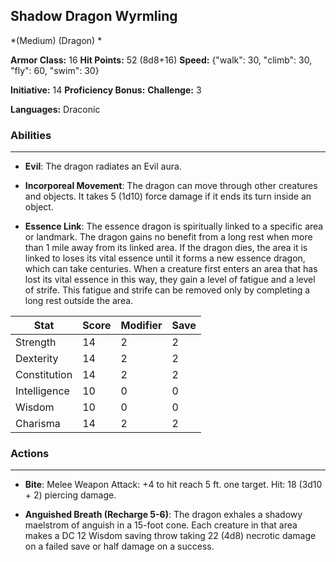 ## Shadow Dragon Wyrmling
*(Medium) (Dragon) *

**Armor Class:** 16
**Hit Points:** 52 (8d8+16)
**Speed:** {"walk": 30, "climb": 30, "fly": 60, "swim": 30}

**Initiative:** 14
**Proficiency Bonus:**
**Challenge:** 3

**Languages:** Draconic

### Abilities
 --- 
- **Evil**: The dragon radiates an Evil aura.

- **Incorporeal Movement**: The dragon can move through other creatures and objects. It takes 5 (1d10) force damage if it ends its turn inside an object.

- **Essence Link**: The essence dragon is spiritually linked to a specific area or landmark. The dragon gains no benefit from a long rest when more than 1 mile away from its linked area. If the dragon dies, the area it is linked to loses its vital essence until it forms a new essence dragon, which can take centuries. When a creature first enters an area that has lost its vital essence in this way, they gain a level of fatigue and a level of strife. This fatigue and strife can be removed only by completing a long rest outside the area.



| Stat | Score | Modifier | Save |
| ---- | ---- | ---- | ---- |
| Strength | 14 | 2 | 2 |
| Dexterity | 14 | 2 | 2 |
| Constitution | 14 | 2 | 2 |
| Intelligence | 10 | 0 | 0 |
| Wisdom | 10 | 0 | 0 |
| Charisma | 14 | 2 | 2 |

### Actions
 --- 
- **Bite**: Melee Weapon Attack: +4 to hit  reach 5 ft.  one target. Hit: 18 (3d10 + 2) piercing damage.

- **Anguished Breath (Recharge 5-6)**: The dragon exhales a shadowy maelstrom of anguish in a 15-foot cone. Each creature in that area makes a DC 12 Wisdom saving throw  taking 22 (4d8) necrotic damage on a failed save or half damage on a success.

